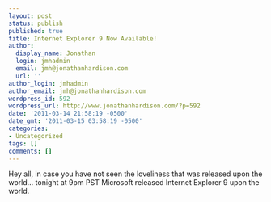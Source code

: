 ```yaml
---
layout: post
status: publish
published: true
title: Internet Explorer 9 Now Available!
author:
  display_name: Jonathan
  login: jmhadmin
  email: jmh@jonathanhardison.com
  url: ''
author_login: jmhadmin
author_email: jmh@jonathanhardison.com
wordpress_id: 592
wordpress_url: http://www.jonathanhardison.com/?p=592
date: '2011-03-14 21:58:19 -0500'
date_gmt: '2011-03-15 03:58:19 -0500'
categories:
- Uncategorized
tags: []
comments: []
---
```

Hey all, in case you have not seen the loveliness that was released upon the world... tonight at 9pm PST Microsoft released Internet Explorer 9 upon the world.
